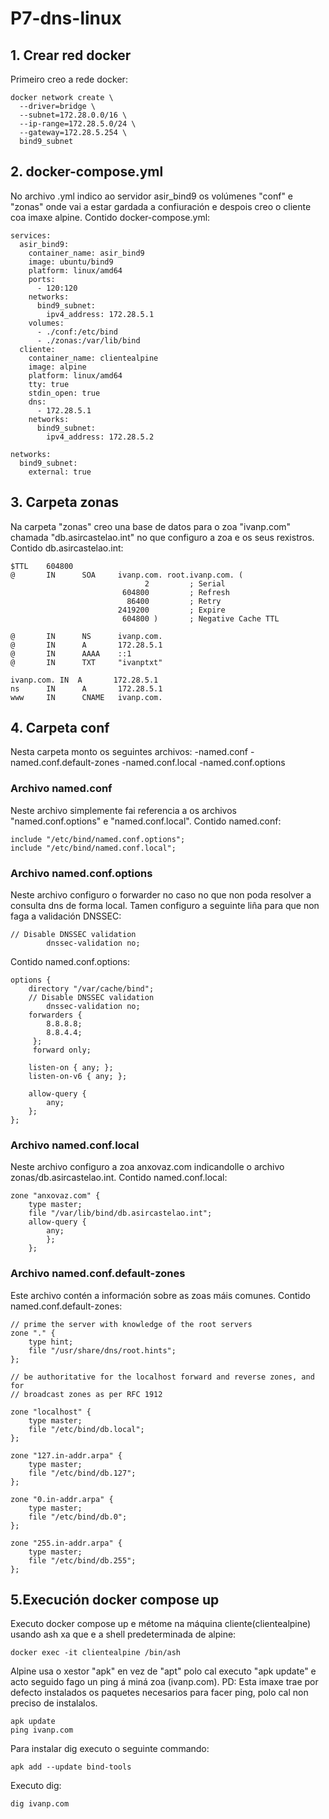 # P7-dns-linux
## 1. Crear red docker
Primeiro creo a rede docker:
```shell
docker network create \
  --driver=bridge \
  --subnet=172.28.0.0/16 \
  --ip-range=172.28.5.0/24 \
  --gateway=172.28.5.254 \
  bind9_subnet
```
## 2. docker-compose.yml
No archivo .yml indico ao servidor asir_bind9 os volúmenes "conf" e "zonas" onde vai a estar gardada a confiuración e despois creo o cliente coa imaxe alpine.
Contido docker-compose.yml:
```shell
services:
  asir_bind9:
    container_name: asir_bind9
    image: ubuntu/bind9
    platform: linux/amd64
    ports:
      - 120:120
    networks:
      bind9_subnet:
        ipv4_address: 172.28.5.1
    volumes:
      - ./conf:/etc/bind
      - ./zonas:/var/lib/bind
  cliente:
    container_name: clientealpine
    image: alpine
    platform: linux/amd64
    tty: true
    stdin_open: true
    dns:
      - 172.28.5.1
    networks:
      bind9_subnet:
        ipv4_address: 172.28.5.2

networks:
  bind9_subnet:
    external: true

```
## 3. Carpeta zonas
Na carpeta "zonas" creo una base de datos para o zoa "ivanp.com" chamada "db.asircastelao.int" no que configuro a zoa e os seus rexistros.
Contido db.asircastelao.int:
```
$TTL    604800
@       IN      SOA     ivanp.com. root.ivanp.com. (
                              2         ; Serial
                         604800         ; Refresh
                          86400         ; Retry
                        2419200         ; Expire
                         604800 )       ; Negative Cache TTL

@       IN      NS      ivanp.com.
@       IN      A       172.28.5.1      
@       IN      AAAA    ::1             
@       IN      TXT     "ivanptxt"

ivanp.com. IN  A       172.28.5.1     
ns      IN      A       172.28.5.1      
www     IN      CNAME   ivanp.com.     

```

## 4. Carpeta conf
Nesta carpeta monto os seguintes archivos:
-named.conf
-named.conf.default-zones
-named.conf.local
-named.conf.options

### Archivo named.conf
Neste archivo simplemente fai referencia a os archivos "named.conf.options" e "named.conf.local".
Contido named.conf:
```shell
include "/etc/bind/named.conf.options";
include "/etc/bind/named.conf.local";
```

### Archivo named.conf.options
Neste archivo configuro o forwarder no caso no que non poda resolver a consulta dns de forma local.
Tamen configuro a seguinte liña para que non faga a validación DNSSEC:
```shell
// Disable DNSSEC validation
        dnssec-validation no;

```
Contido named.conf.options:
```shell
options {
	directory "/var/cache/bind";
	// Disable DNSSEC validation
        dnssec-validation no;
	forwarders {
		8.8.8.8;
		8.8.4.4;
	 };
	 forward only;

	listen-on { any; };
	listen-on-v6 { any; };

	allow-query {
		any;
	};
};
```

### Archivo named.conf.local
Neste archivo configuro a zoa anxovaz.com indicandolle o archivo zonas/db.asircastelao.int.
Contido named.conf.local:
```shell
zone "anxovaz.com" {
	type master;
	file "/var/lib/bind/db.asircastelao.int";
	allow-query {
		any;
		};
	};
```

### Archivo named.conf.default-zones
Este archivo contén a información sobre as zoas máis comunes.
Contido named.conf.default-zones:
```shell
// prime the server with knowledge of the root servers
zone "." {
	type hint;
	file "/usr/share/dns/root.hints";
};

// be authoritative for the localhost forward and reverse zones, and for
// broadcast zones as per RFC 1912

zone "localhost" {
	type master;
	file "/etc/bind/db.local";
};

zone "127.in-addr.arpa" {
	type master;
	file "/etc/bind/db.127";
};

zone "0.in-addr.arpa" {
	type master;
	file "/etc/bind/db.0";
};

zone "255.in-addr.arpa" {
	type master;
	file "/etc/bind/db.255";
};

```

## 5.Execución docker compose up
Executo docker compose up e métome na máquina cliente(clientealpine) usando ash xa que e a shell predeterminada de alpine:
```shell
docker exec -it clientealpine /bin/ash

```
Alpine usa o xestor "apk" en vez de "apt" polo cal executo "apk update" e acto seguido fago un ping á miná zoa (ivanp.com).
PD: Esta imaxe trae por defecto instalados os paquetes necesarios para facer ping, polo cal non preciso de instalalos.
```shell
apk update
ping ivanp.com
```

Para instalar dig executo o seguinte commando:
```shell
apk add --update bind-tools
```

Executo dig:
```shell
dig ivanp.com
```
